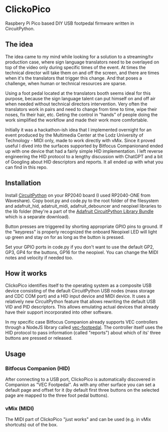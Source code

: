 # ClickoPico #

Raspbery Pi Pico based DIY USB footpedal firmware written in CircuitPython. 

## The idea ##

The idea came to my mind while looking for a solution to a streaming/tv production case, where sign language translators need to be overlayed on top of the video only during specific times of the event. At times the technical director will take them on and off the screen, and there are times when it's the translators that trigger this change. And that poses a challenge, when human or technical resources are sparse.

Using a foot pedal located at the translators booth seems ideal for this purpose, because the sign language talent can put himself on and off air when needed without technical directors intervention. Very often the translators work in pairs and need to change from time to time, wipe their noses, fix their hair, etc. Geting the control in "hands" of people doing the work simplified the workflow and made their work more comfortable.

Initially it was a hackathon-ish idea that I implemented overnight for an event produced by the Multimedia Center at the Lodz University of Technology - MIDI only, made to work directly with vMix. Since it proved useful I dived into the surfaces supported by Bitfocus Companionand ended up with one device that had a fairly simple HID implementation. I left reverse engineering the HID protocol to a lengthy discussion with ChatGPT and a bit of Googling about HID descriptors and reports. It all ended up with what you can find in this repo.

## Installation ##

Install [CircuitPython](https://circuitpython.org/downloads) on your RP2040 board (I used RP2040-ONE from Waveshare). Copy boot.py and code.py to the root folder of the filesystem and adafruit_hid, adatruit_midi, adafruit_debouncer and neopixel libraries to the lib folder (they're a part of the [Adafruit CircuitPython Library Bundle](https://github.com/adafruit/Adafruit_CircuitPython_Bundle/releases/latest) which is a separate download).

Button presses are triggered by shorting appropriate GPIO pins to ground. If the "keypress" is properly recognized the onboard Neopixel LED will light up green and stay on for as long as the button is pressed.

Set your GPIO ports in code.py if you don't want to use the default GP2, GP3, GP4 for the buttons, GP16 for the neopixel. You can change the MIDI notes and velocity if needed too. 

## How it works ##

ClickoPico identifies itself to the operating system as a composite USB device consisting of the default CircuitPython USB nodes (mass storage and CDC COM port) and a HID input device and MIDI device.  It uses a relatively new CircuitPython feature that allows rewriting the default USB VID and PID descriptors. This allows emulating actual devices that already have their support incorporated into other software. 

In my specific case Bitfocus Companion already supports VEC controllers through a NodeJS library called [vec-footpedal](https://www.npmjs.com/package/vec-footpedal). The controller itself uses the HID protocol to pass information (called "reports") about which of its' three buttons are pressed or released. 

## Usage ##
### Bitfocus Companion (HID) ###
After connecting to a USB port, ClickoPico is automatically discovered in Companion as "VEC Footpedal". As with any other surface you can set a default page and offset for it (by default first three buttons on the selected page are mapped to the three foot pedal buttons).
### vMix (MIDI) ###
The MIDI part of ClickoPico "just works" and can be used (e.g. in vMix shortcuts) out of the box.
